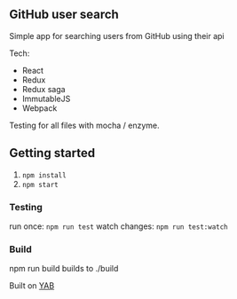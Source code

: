 ## GitHub user search

Simple app for searching users from GitHub using their api

Tech:
- React
- Redux
- Redux saga
- ImmutableJS
- Webpack

Testing for all files with mocha / enzyme.

## Getting started
1. `npm install`
2. `npm start`

### Testing
run once:
`npm run test`
watch changes:
`npm run test:watch`

### Build

npm run build
builds to ./build

Built on [YAB](https://github.com/maxmik/yetanotherboilr)
